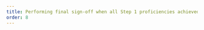 ```yaml
---
title: Performing final sign-off when all Step 1 proficiencies achieved by Learner​
order: 8
---
```

